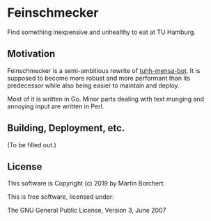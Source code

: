# Feinschmecker

Find something inexpensive and unhealthy to eat at TU Hamburg.

## Motivation

Feinschmecker is a semi-ambitious rewrite of [tuhh-mensa-bot][tmb].  It
is supposed to become more robust and more performant than its
predecessor while also being easier to maintain and deploy.

Most of it is written in Go. Minor parts dealing with text munging and
annoying input are written in Perl.

[tmb]: https://github.com/nanont/tuhh-mensa-bot

## Building, Deployment, etc.

(To be filled out.)

## License

This software is Copyright (c) 2019 by Martin Borchert.

This is free software, licensed under:

  The GNU General Public License, Version 3, June 2007
